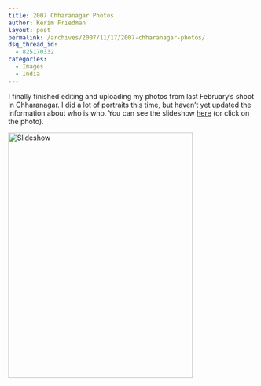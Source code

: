 ```yaml
---
title: 2007 Chharanagar Photos
author: Kerim Friedman
layout: post
permalink: /archives/2007/11/17/2007-chharanagar-photos/
dsq_thread_id:
  - 825170332
categories:
  - Images
  - India
---
```

I finally finished editing and uploading my photos from last February&#8217;s shoot in Chharanagar. I did a lot of portraits this time, but haven&#8217;t yet updated the information about who is who. You can see the slideshow <a href="http://www.flickr.com/photos/kerim/sets/72157603216172525/show/" onclick="_gaq.push(['_trackEvent', 'outbound-article', 'http://www.flickr.com/photos/kerim/sets/72157603216172525/show/', 'here']);" >here</a> (or click on the photo).

<a href="http://www.flickr.com/photos/kerim/sets/72157603216172525/show/" onclick="_gaq.push(['_trackEvent', 'outbound-article', 'http://www.flickr.com/photos/kerim/sets/72157603216172525/show/', '']);"  title="Chharanagar 2007 Slideshow"><img src="http://farm3.static.flickr.com/2295/2038786013_171a3e5fb7.jpg" alt="Slideshow" height="500" width="375" /></a>

